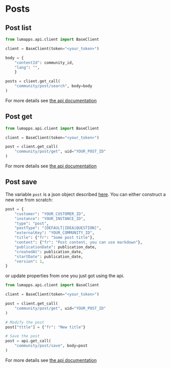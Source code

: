 
# Posts

## Post list

```python
from lumapps.api.client import BaseClient

client = BaseClient(token="<your_token>")

body = {
    "contentId": community_id,
    "lang": "",
    }

posts = client.get_call(
    "community/post/search", body=body
)
```

For more details see [the api documentation](https://apiv1.lumapps.com/#operation/Community%20Post/Search)


## Post get

```python
from lumapps.api.client import BaseClient

client = BaseClient(token="<your_token>")

post = client.get_call(
    "community/post/get", uid="YOUR_POST_ID"
)
```

For more details see [the api documentation](https://apiv1.lumapps.com/#operation/Community%20Post/get)

## Post save

The variable `post` is a json object described [here](https://api.lumapps.com/docs/output/_schemas/post.html).
You can either construct a new one from scratch:
```python
post = {
    "customer": "YOUR_CUSTOMER_ID",
    "instance": "YOUR_INSTANCE_ID",
    "type": "post",
    "postType": "[DEFAULT|IDEA|QUESTION]",
    "externalKey": "YOUR_COMMUNITY_ID",
    "title": {"fr": "Some post title"},
    "content": {"fr": "Post content, you can use markdown"},
    "publicationDate": publication_date,
    "createdAt": publication_date,
    "startDate": publication_date,
    "version": 1,
}
```

or update properties from one you just got using the api.

```python
from lumapps.api.client import BaseClient

client = BaseClient(token="<your_token>")

post = client.get_call(
    "community/post/get", uid="YOUR_POST_ID"
)

# Modify the post
post["tttle"] = {"fr": "New title"}

# Save the post
post = api.get_call(
    "community/post/save", body=post
)
```

For more details see [the api documentation](https://apiv1.lumapps.com/#operation/Community%20Post/save)
